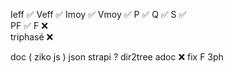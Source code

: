 Ieff ✅
Veff ✅
Imoy ✅
Vmoy ✅
P    ✅ 
Q    ✅
S    ✅  
PF   ✅
F    ❌  
triphasé ❌     
  

doc ( ziko js ) json
strapi ?
dir2tree 
adoc  ❌
fix F 3ph 